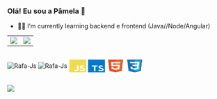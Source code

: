 ### Olá! Eu sou a Pâmela 👋

- 👩‍💻 I’m currently learning backend e frontend (Java//Node/Angular)

<center>
<table>
  <tr>
    <td><img align="left" padding-right="10px" src=https://github-readme-stats.vercel.app/api?username=pamelsilva&show_icons=true&theme=radical></td>
    <td><img align="left" padding-right="10px" src=https://github-readme-stats.vercel.app/api/top-langs/?username=pamelsilva&show_icons=true&theme=radical&layout=compact></td>
  </tr>  
</table>
</center>


<div style="display: inline_block"><br> 
  <img align="center" alt="Rafa-Js" height="35" width="40" src="https://cdn.jsdelivr.net/gh/devicons/devicon/icons/java/java-original.svg" />      
  <img align="center" alt="Rafa-Js" height="35" width="40" src="https://cdn.jsdelivr.net/gh/devicons/devicon/icons/angularjs/angularjs-original.svg" />          
  <img align="center" alt="Rafa-Js" height="30" width="40" src="https://raw.githubusercontent.com/devicons/devicon/master/icons/javascript/javascript-plain.svg">
  <img align="center" alt="Rafa-Ts" height="30" width="40" src="https://raw.githubusercontent.com/devicons/devicon/master/icons/typescript/typescript-plain.svg">
  <img align="center" alt="Rafa-HTML" height="30" width="40" src="https://raw.githubusercontent.com/devicons/devicon/master/icons/html5/html5-original.svg">
  <img align="center" alt="Rafa-CSS" height="30" width="40" src="https://raw.githubusercontent.com/devicons/devicon/master/icons/css3/css3-original.svg"> 
</div>
 
  ##
 

<div> 
  <a href= "https://www.linkedin.com/in/pâmela-pereira-silva/" target="_blank"><img src="https://img.shields.io/badge/-LinkedIn-%230077B5?style=for-the-badge&logo=linkedin&logoColor=white" target="_blank"></a> 
</div>
